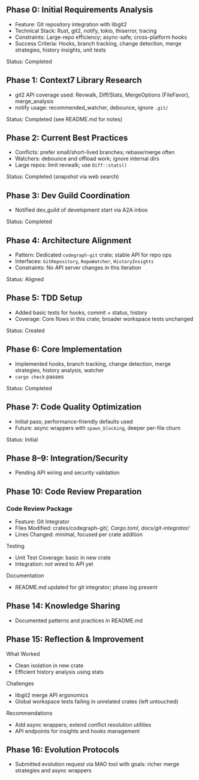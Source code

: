 ## Phase 0: Initial Requirements Analysis

- Feature: Git repository integration with libgit2
- Technical Stack: Rust, git2, notify, tokio, thiserror, tracing
- Constraints: Large-repo efficiency; async-safe; cross-platform hooks
- Success Criteria: Hooks, branch tracking, change detection, merge strategies, history insights, unit tests

Status: Completed

## Phase 1: Context7 Library Research

- git2 API coverage used: Revwalk, Diff/Stats, MergeOptions (FileFavor), merge_analysis
- notify usage: recommended_watcher, debounce, ignore `.git/`

Status: Completed (see README.md for notes)

## Phase 2: Current Best Practices

- Conflicts: prefer small/short-lived branches; rebase/merge often
- Watchers: debounce and offload work; ignore internal dirs
- Large repos: limit revwalk; use `Diff::stats()`

Status: Completed (snapshot via web search)

## Phase 3: Dev Guild Coordination

- Notified dev_guild of development start via A2A inbox

Status: Completed

## Phase 4: Architecture Alignment

- Pattern: Dedicated `codegraph-git` crate; stable API for repo ops
- Interfaces: `GitRepository`, `RepoWatcher`, `HistoryInsights`
- Constraints: No API server changes in this iteration

Status: Aligned

## Phase 5: TDD Setup

- Added basic tests for hooks, commit + status, history
- Coverage: Core flows in this crate; broader workspace tests unchanged

Status: Created

## Phase 6: Core Implementation

- Implemented hooks, branch tracking, change detection, merge strategies, history analysis, watcher
- `cargo check` passes

Status: Completed

## Phase 7: Code Quality Optimization

- Initial pass; performance-friendly defaults used
- Future: async wrappers with `spawn_blocking`, deeper per-file churn

Status: Initial

## Phase 8–9: Integration/Security

- Pending API wiring and security validation

## Phase 10: Code Review Preparation

### Code Review Package

- Feature: Git Integrator
- Files Modified: crates/codegraph-git/*, Cargo.toml, docs/git-integrator/*
- Lines Changed: minimal, focused per crate addition

Testing

- Unit Test Coverage: basic in new crate
- Integration: not wired to API yet

Documentation

- README.md updated for git integrator; phase log present

## Phase 14: Knowledge Sharing

- Documented patterns and practices in README.md

## Phase 15: Reflection & Improvement

What Worked

- Clean isolation in new crate
- Efficient history analysis using stats

Challenges

- libgit2 merge API ergonomics
- Global workspace tests failing in unrelated crates (left untouched)

Recommendations

- Add async wrappers; extend conflict resolution utilities
- API endpoints for insights and hooks management

## Phase 16: Evolution Protocols

- Submitted evolution request via MAO tool with goals: richer merge strategies and async wrappers

